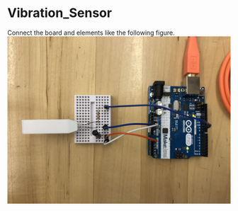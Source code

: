 # Vibration_Sensor

Connect the board and elements like the following figure.
![alt text](https://github.com/CCAHybridLab/Vibration_Sensor/blob/main/Vibration_Sensor.jpeg)

